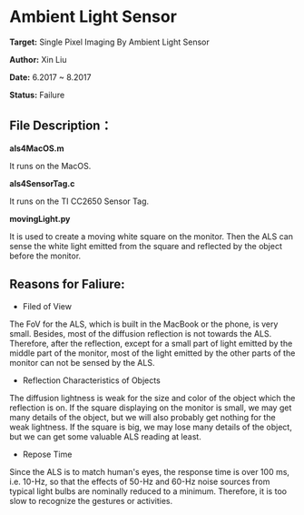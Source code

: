 # Ambient Light Sensor
**Target:** Single Pixel Imaging By Ambient Light Sensor

**Author:** Xin Liu

**Date:** 6.2017 ~ 8.2017

**Status:** Failure

## File Description：
**als4MacOS.m**

It runs on the MacOS. 


**als4SensorTag.c**

It runs on the TI CC2650 Sensor Tag.


**movingLight.py**

It is used to create a moving white square on the monitor. Then the ALS can sense the white light emitted from the square and reflected by the object before the monitor.   

##  Reasons for Faliure:

* Filed of View


The FoV for the ALS, which is built in the MacBook or the phone, is very small. Besides, most of the diffusion reflection is not towards the ALS. Therefore, after the reflection, except for a small part of light emitted by the middle part of the monitor, most of the light emitted by the other parts of the monitor can not be sensed by the ALS.  

* Reflection Characteristics of Objects


The diffusion lightness is weak for the size and color of the object which the reflection is on. If the square displaying on the monitor is small, we may get many details of the object, but we will also probably get nothing for the weak lightness. If the square is big, we may lose many details of the object, but we can get some valuable ALS reading at least.


* Repose Time


Since the ALS is to match human's eyes, the response time is over 100 ms, i.e. 10-Hz, so that the effects of 50-Hz and 60-Hz noise sources from typical light bulbs are nominally reduced to a minimum. Therefore, it is too slow to recognize the gestures or activities. 





